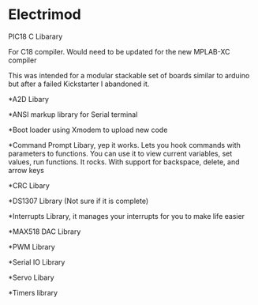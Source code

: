 # Electrimod
PIC18 C Libarary

For C18 compiler.  Would need to be updated for the new MPLAB-XC compiler

This was intended for a modular stackable set of boards similar to arduino but after a failed Kickstarter I abandoned  it.

*A2D Libary

*ANSI markup library for Serial terminal

*Boot loader using Xmodem to upload new code

*Command Prompt Libary, yep it works.  Lets you hook commands with parameters to functions.  You can use it to view current variables, set values, run functions.  It rocks.  With support for backspace, delete, and arrow keys

*CRC Libary

*DS1307 Library (Not sure if it is complete)

*Interrupts Library, it manages your interrupts for you to make life easier

*MAX518 DAC Library 

*PWM Library

*Serial IO Library

*Servo Libary

*Timers library
